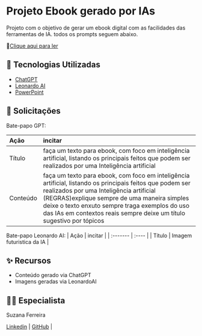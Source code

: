 # Projeto Ebook gerado por IAs

Projeto com o objetivo de gerar um ebook digital com as facilidades das ferramentas de IA. todos os prompts seguem abaixo.

📒[Clique aqui para ler](https://github.com/itzsuzana/Ebook-IA-Revolu-o-Infinita/blob/main/Ebook.pdf)

## 🤖 Tecnologias Utilizadas
- [ChatGPT](https://chat.openai.com)
- [Leonardo AI](https://www.leonardo.ai)
- [PowerPoint](https://www.microsoft.com/en/microsoft-365/powerpoint)

## 🧠 Solicitações

Bate-papo GPT:

| Ação | incitar | 
| :------- | :---- | 
| Título     | faça um texto para ebook, com foco em inteligência artificial, listando os principais feitos que podem ser realizados por uma Inteligência artificial    |
| Conteúdo       | faça um texto para ebook, com foco em inteligência artificial, listando os principais feitos que podem ser realizados por uma Inteligência artificial (REGRAS)explique sempre de uma maneira simples deixe o texto enxuto sempre traga exemplos do uso das IAs em contextos reais sempre deixe um título sugestivo por tópicos
                      
Bate-papo Leonardo AI:
| Ação | incitar |
| :------- | :---- |
| Título        | Imagem futuristica da IA      |

## ✨ Recursos
- Conteúdo gerado via ChatGPT
- Imagens geradas via LeonardoAI

## 👨‍💻 Especialista
Suzana Ferreira

[Linkedin](www.linkedin.com/in/suzana-ferreira-de-oliveira) | [GitHub](https://github.com/itzsuzana) |
